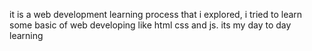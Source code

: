 it is a web development learning process that i explored, i tried to learn some basic of web developing like html css and js. its my day to day learning
